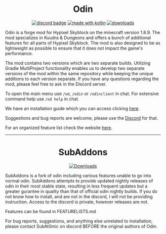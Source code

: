 <h1 align = "center">
	Odin
</h1>

<div align="center">

[![discord badge](https://img.shields.io/discord/1041616706327552000?label=discord&color=9089DA&logo=discord&style=for-the-badge)](https://discord.gg/2nCbC9hkxT)
[![made with kotlin](https://img.shields.io/badge/Made%20With-Kotlin-orange?style=for-the-badge&logo=kotlin&logocolor=white)](https://kotlinlang.org/)
[![downloads](https://img.shields.io/github/downloads/odtheking/Odin/total?style=for-the-badge)](https://github.com/odtheking/Odin)
</div>

Odin is a forge mod for Hypixel Skyblock on the minecraft version 1.8.9. The mod specializes in Kuudra & Dungeons and offers a bunch of additional features for all parts of Hypixel Skyblock. The mod is also designed to be as lightweight as possible to ensure that it does not impact the game's performance.

The mod contains two versions which are two separate builds. Utilizing Gradle MultiProject functionality enables us to develop two separate versions of the mod within the same repository while keeping the unique additions to each version separate. If you have any questions regarding the mod, please feel free to ask in the Discord server.

To open the main menu use `/od`, `/odin` or `/odinclient` in chat.
For extensive command help use `/od help` in chat.

We have an installation guide which you can access clicking [here](https://odtheking.github.io/Odin/installation_guide).

Suggestions and bug reports are welcome, please use the [Discord](https://discord.gg/2nCbC9hkxT) for that.

For an organized feature list check the website [here](https://odtheking.github.io/Odin/feature_list_legit).

---
<h1 align = "center">
	SubAddons
</h1>

</h1>

<div align="center">

[![Downloads](https://img.shields.io/github/downloads/SubAt0m1c/OdinClient/total?style=for-the-badge)](https://github.com/SubAt0m1c/OdinClient/tree/SubAddons)
</div>

SubAddons is a fork of odin including various features unable to go into normal odin. SubAddons attempts to provide updated nightly releases of odin in their most stable state, resulting in less frequent updates but a greater gurantee in quality than that of official odin nightly builds.
If you do not know how to install, and are not in the discord, I will not be providing instruction. Access to the discord is private, however releases are not. 

Features can be found in FEATURELISTS.md

For bug reports, suggestions, and anything else unrelated to installation, please contact SubAt0mic on discord BEFORE the original authors of Odin. 
